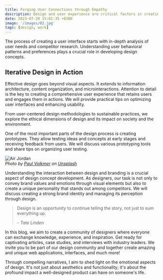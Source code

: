 ```yaml
---
title: Forging User Connections through Empathy
description: Design and user experience are critical factors in creating successful interactions with the target audience. Unique and intuitive interfaces, designed with user needs in mind, can leave a positive impression and satisfy their expectations.
date: 2023-07-20 15:01:35 +0300
image: '/images/02.jpg'
tags: [design, work]
---
```


The process of creating a user interface starts with in-depth analysis of user needs and competitor research. Understanding user behavioral patterns and preferences plays a crucial role in developing design concepts.

## Iterative Design in Action

Effective design goes beyond visual aspects. It extends to information architecture, content organization, and microinteractions. Attention to detail is the key to creating a comprehensive user experience that retains users and engages them in actions. We will provide practical tips on optimizing user interfaces and enhancing usability.

From user-centered design methodologies to sustainable practices, we explore the ethical dimensions of design and its impact on society and the environment.

One of the most important parts of the design process is creating prototypes. They allow testing ideas and concepts at early stages and receiving feedback from users. We will discuss various prototyping tools and share tips on organizing user testing.

<div class="gallery-box">
  <div class="gallery">
    <img src="/images/02-2.jpg" loading="lazy" alt="Air Jordan">
  </div>
  <em>Photo by <a href="https://unsplash.com/photos/updW-QUccFE" target="_blank">Paul Volkmer</a> on <a href="https://unsplash.com/" target="_blank">Unsplash</a></em>
</div>

Understanding the interaction between design and branding is a crucial aspect of design concept development. As designers, our task is not only to convey brand values and emotions through visual elements but also to create a unique personality that stands out among competitors. We will discuss creating a strong brand identity and managing its perception through design.

> Design is an opportunity to continue telling the story, not just to sum everything up.
>
> <cite>- Tate Linden</cite>

In this blog, we aim to create a community of designers where everyone can exchange knowledge, experience, and inspiration. Get ready for captivating articles, case studies, and interviews with industry leaders. We invite you to be part of our design community and together create amazing and unique web applications, interfaces, and much more!

Through compelling narratives, I aim to shed light on the emotional aspects of design. It's not just about aesthetics and functionality; it's about the profound impact a well-designed product can have on someone's life.